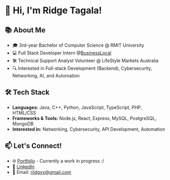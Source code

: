# 👋 Hi, I'm Ridge Tagala!

## 📚 About Me
- 🎓 3rd-year Bachelor of Computer Science @ RMIT University  
- 💻 Full Stack Developer Intern @[BusinessLocal](https://github.com/BusinessLocal)
- 🛠️ Technical Support Analyst Volunteer @ LifeStyle Markets Australia 
- 🔍 Interested in Full-stack Development (Backend), Cybersecurity, Networking, AI, and Automation

## 🛠️ Tech Stack
- **Languages:** Java, C++, Python, JavaScript, TypeScript, PHP, HTML/CSS  
- **Frameworks & Tools:** Node.js, React, Express, MySQL, PostgreSQL, MongoDB
- **Interested in:** Networking, Cybersecurity, API Development, Automation  

## 📫 Let's Connect!
- 🌐 [Portfolio](https://riidgyy.com) - Currently a work in progress :/
- 💼 [LinkedIn](https://www.linkedin.com/in/ridge-tagala2002)
- 📧 Email: riidgyy@gmail.com


